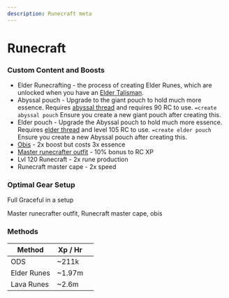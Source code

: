 ```yaml
---
description: Runecraft meta
---
```


# Runecraft

### Custom Content and Boosts

* Elder Runecrafting - the process of creating Elder Runes, which are unlocked when you have an [Elder Talisman](../minigames/ourania-delivery-service-ods.md#ods-shop).
* Abyssal pouch - Upgrade to the giant pouch to hold much more essence. Requires [abyssal thread](../bosses/demi-bosses/malygos.md#loot) and requires 90 RC to use. `=create abyssal pouch` Ensure you create a new giant pouch after creating this.
* Elder pouch - Upgrade the Abyssal pouch to hold much more essence. Requires [elder thread](../minigames/ourania-delivery-service-ods.md#ods-shop) and level 105 RC to use. `=create elder pouch` Ensure you create a new Abyssal pouch after creating this.
* [Obis](../custom-items/pets.md#miscellaneous-pets) - 2x boost but costs 3x essence
* [Master runecrafter outfit](../minigames/ourania-delivery-service-ods.md#ods-shop) - 10% bonus to RC XP
* Lvl 120 Runecraft - 2x rune production
* Runecraft master cape - 2x speed

### Optimal Gear Setup

Full Graceful in a setup

Master runecrafter outfit, Runecraft master cape, obis

### Methods

| Method      | Xp / Hr |   |
| ----------- | ------- | - |
| ODS         | \~211k  |   |
| Elder Runes | \~1.97m |   |
| Lava Runes  | \~2.6m  |   |

